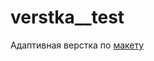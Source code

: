 ﻿# verstka__test
Адаптивная верстка по <a href = "https://www.figma.com/design/gwFSeKoUkNV4kAa0z9WBAT/%D0%A2%D0%B5%D1%81%D1%82%D0%BE%D0%B2%D0%BE%D0%B5?node-id=0-1&t=DieWTxKQj2unOSsx-0">макету</a>

